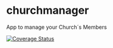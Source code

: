 churchmanager
=============

App to manage your Church´s Members

[![Coverage Status](https://img.shields.io/coveralls/gwmoura/churchmanager.svg)](https://coveralls.io/r/gwmoura/churchmanager)
